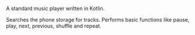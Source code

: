 A standard music player written in Kotlin.

Searches the phone storage for tracks.
Performs basic functions like pause, play, next, previous, shuffle and repeat.
